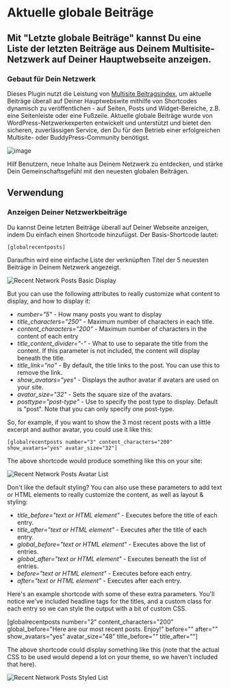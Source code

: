 # Aktuelle globale Beiträge


## Mit "Letzte globale Beiträge" kannst Du eine Liste der letzten Beiträge aus Deinem Multisite-Netzwerk auf Deiner Hauptwebseite anzeigen.

### Gebaut für Dein Netzwerk

Dieses Plugin nutzt die Leistung von [Multisite Beitragsindex](https://n3rds.work/piestingtal_source/multisite-beitragsindex-plugin/ "Multisite Beitragsindex"), um aktuelle Beiträge überall auf Deiner Hauptwebswite mithilfe von Shortcodes dynamisch zu veröffentlichen - auf Seiten, Posts und Widget-Bereiche, z.B. eine Seitenleiste oder eine Fußzeile. Aktuelle globale Beiträge wurde von WordPress-Netzwerkexperten entwickelt und unterstützt und bietet den sicheren, zuverlässigen Service, den Du für den Betrieb einer erfolgreichen Multisite- oder BuddyPress-Community benötigst. 

![image](http://premium.wpmudev.org/wp-content/uploads/2009/06/latestposts.jpg)

 Hilf Benutzern, neue Inhalte aus Deinem Netzwerk zu entdecken, und stärke Dein Gemeinschaftsgefühl mit den neuesten globalen Beiträgen.

## Verwendung

### Anzeigen Deiner Netzwerkbeiträge

Du kannst Deine letzten Beiträge überall auf Deiner Webseite anzeigen, indem Du einfach einen Shortcode hinzufügst. Der Basis-Shortcode lautet:

    [globalrecentposts]

Daraufhin wird eine einfache Liste der verknüpften Titel der 5 neuesten Beiträge in Deinem Netzwerk angezeigt. 

![Recent Network Posts Basic Display](https://premium.wpmudev.org/wp-content/uploads/2009/06/recent-network-posts-3000-basic-list.png)

 But you can use the following attributes to really customize what content to display, and how to display it:

*   _number="5"_ - How many posts you want to display
*   _title_characters="250"_ - Maximum number of characters in each title.
*   _content_characters="200"_ - Maximum number of characters in the content of each entry
*   _title_content_divider="-"_ - What to use to separate the title from the content. If this parameter is not included, the content will display beneath the title.
*   _title_link="no"_ - By default, the title links to the post. You can use this to remove the link.
*   _show_avatars="yes"_ - Displays the author avatar if avatars are used on your site.
*   _avatar_size="32"_ - Sets the square size of the avatars.
*   _posttype="post-type"_ - Use to specify the post type to display. Default is "post". Note that you can only specify one post-type.

So, for example, if you want to show the 3 most recent posts with a little excerpt and author avatar, you could use it like this:

    [globalrecentposts number="3" content_characters="200" show_avatars="yes" avatar_size="32"]

The above shortcode would produce something like this on your site: 

![Recent Network Posts Avatar List](https://premium.wpmudev.org/wp-content/uploads/2009/06/recent-network-posts-3000-avatar-list.png)

 Don't like the default styling? You can also use these parameters to add text or HTML elements to really customize the content, as well as layout & styling:

*   _title_before="text or HTML element"_ - Executes before the title of each entry.
*   _title_after="text or HTML element"_ - Executes after the title of each entry.
*   _global_before="text or HTML element"_ - Executes above the list of entries.
*   _global_after="text or HTML element"_ - Executes beneath the list of entries.
*   _before="text or HTML element"_ - Executes before each entry.
*   _after="text or HTML element"_ - Executes after each entry.

Here's an example shortcode with some of these extra parameters. You'll notice we've included headline tags for the titles, and a custom class for each entry so we can style the output with a bit of custom CSS.

[globalrecentposts number="2" content_characters="200" global_before="Here are our most recent posts. Enjoy!" before="" after="" show_avatars="yes" avatar_size="48" title_before="" title_after=""]

The above shortcode could display something like this (note that the actual CSS to be used would depend a lot on your theme, so we haven't included that here). 

![Recent Network Posts Styled List](https://premium.wpmudev.org/wp-content/uploads/2009/06/recent-network-posts-3000-styled-list.png)
